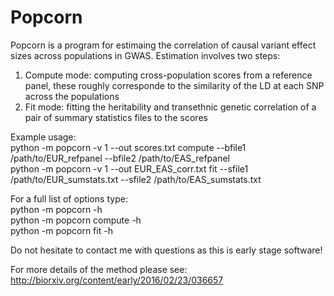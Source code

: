 Popcorn
======

Popcorn is a program for estimaing the correlation of causal variant effect
sizes across populations in GWAS. Estimation involves two steps:

1. Compute mode: computing cross-population scores from a reference panel,
these roughly corresponde to the similarity of the LD at each SNP across the populations
2. Fit mode: fitting the heritability and transethnic genetic correlation of
a pair of summary statistics files to the scores

Example usage:  
python -m popcorn -v 1 --out scores.txt compute --bfile1 /path/to/EUR_refpanel --bfile2 /path/to/EAS_refpanel  
python -m popcorn -v 1 --out EUR_EAS_corr.txt fit --sfile1 /path/to/EUR_sumstats.txt --sfile2 /path/to/EAS_sumstats.txt  

For a full list of options type:  
python -m popcorn -h  
python -m popcorn compute -h  
python -m popcorn fit -h  


Do not hesitate to contact me with questions as this is early stage software!

For more details of the method please see: http://biorxiv.org/content/early/2016/02/23/036657